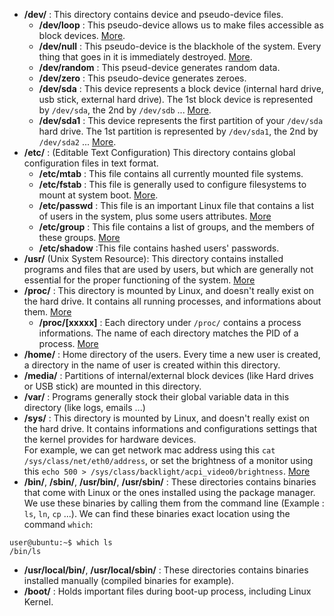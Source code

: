 - **/dev/** : This directory contains device and pseudo-device files.
  - **/dev/loop** : This pseudo-device allows us to make files accessible as block devices. [More](https://askubuntu.com/a/906685/473905).
  - **/dev/null** : This pseudo-device is the blackhole of the system. Every thing that goes in it is immediately destroyed. [More](https://medium.com/@codenameyau/step-by-step-breakdown-of-dev-null-a0f516f53158).
  - **/dev/random** : This pseud-device generates random data.
  - **/dev/zero** : This pseudo-device generates zeroes.
  - **/dev/sda** : This device represents a block device (internal hard drive, usb stick, external hard drive). The 1st block device is represented by `/dev/sda`, the 2nd by `/dev/sdb` ... [More](https://superuser.com/a/558163/540144).
  - **/dev/sda1** : This device represents the first partition of your `/dev/sda` hard drive. The 1st partition is represented by `/dev/sda1`, the 2nd by `/dev/sda2` ... [More](https://superuser.com/a/558163/540144).
- **/etc/** : (Editable Text Configuration) This directory contains global configuration files in text format.
  - **/etc/mtab** : This file contains all currently mounted file systems.
  - **/etc/fstab** : This file is generally used to configure filesystems to mount at system boot. [More](https://geek-university.com/uncategorized/etc-fstab-file/).
  - **/etc/passwd** : This file is an important Linux file that contains a list of users in the system, plus some users attributes. [More](https://www.cyberciti.biz/faq/understanding-etcpasswd-file-format/)
  - **/etc/group** : This file contains a list of groups, and the members of these groups. [More](https://www.cyberciti.biz/faq/understanding-etcgroup-file/)
  - **/etc/shadow** :This file contains hashed users' passwords.
- **/usr/** (Unix System Resource): This directory contains installed programs and files that are used by users, but which are generally not essential for the proper functioning of the system. [More](https://askubuntu.com/a/135679/473905)
- **/proc/** : This directory is mounted by Linux, and doesn't really exist on the hard drive. It contains all running processes, and informations about them. [More](https://unix.stackexchange.com/questions/472364/what-is-proc-directory-in-ubuntu-server)
  - **/proc/[xxxxx]** : Each directory under `/proc/` contains a process informations. The name of each directory matches the PID of a process. [More](https://unix.stackexchange.com/questions/472364/what-is-proc-directory-in-ubuntu-server)
- **/home/** : Home directory of the users. Every time a new user is created, a directory in the name of user is created within this directory.
- **/media/** : Partitions of internal/external block devices (like Hard drives or USB stick) are mounted in this directory.
- **/var/** : Programs generally stock their global variable data in this directory (like logs, emails ...)
- **/sys/** : This directory is mounted by Linux, and doesn't really exist on the hard drive. It contains informations and configurations settings that the kernel provides for hardware devices.  
For example, we can get network mac address using this `cat /sys/class/net/eth0/address`, or set the brightness of a monitor using this `echo 500 > /sys/class/backlight/acpi_video0/brightness`. [More](https://askubuntu.com/a/720473/473905)
- **/bin/**, **/sbin/**, **/usr/bin/**, **/usr/sbin/** : These directories contains binaries that come with Linux or the ones installed using the package manager. We use these binaries by calling them from the command line (Example : `ls`, `ln`, `cp` ...). We can find these binaries exact location using the command `which`:
```console
user@ubuntu:~$ which ls
/bin/ls
```
- **/usr/local/bin/**, **/usr/local/sbin/** : These directories contains binaries installed manually (compiled binaries for example).
- **/boot/** : Holds important files during boot-up process, including Linux Kernel.
